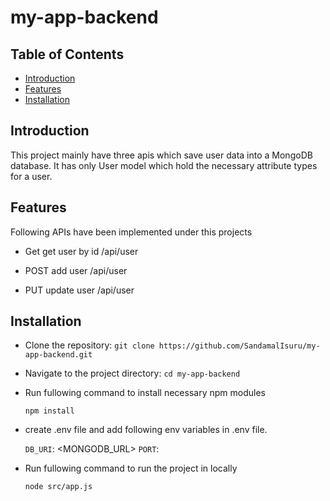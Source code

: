 # my-app-backend

## Table of Contents

- [Introduction](#introduction)
- [Features](#features)
- [Installation](#installation)
## Introduction

This project mainly have three apis which save user data into a MongoDB database. It has only User model which hold the necessary attribute types for a user. 

## Features

Following APIs have been implemented under this projects

- Get get user by id /api/user

- POST add user /api/user

- PUT update user /api/user

## Installation

- Clone the repository: `git clone https://github.com/SandamalIsuru/my-app-backend.git`

- Navigate to the project directory: `cd my-app-backend`

- Run fullowing command to install necessary npm modules

    `npm install`

- create .env file and add following env variables in .env file. 

    `DB_URI`: <MONGODB_URL>
    `PORT`: <PORT>

- Run fullowing command to run the project in locally

    `node src/app.js`


